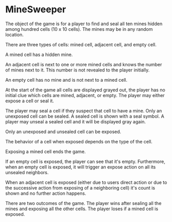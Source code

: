 # MineSweeper

The object of the game is for a player to find and seal all ten mines hidden  among hundred cells (10 x 10 cells). The mines may be in any random location.

There are three types of cells: mined cell, adjacent cell, and empty cell. 

A mined cell has a hidden mine.

An adjacent cell is next to one or more mined cells and knows the number of mines next to it. This number is not revealed to the player initially. 

An empty cell has no mine and is not next to a mined cell.

At the start of the game all cells are displayed grayed out, the player has no initial clue which cells are mined, adjacent, or empty. The player may either expose a cell or seal it.

The player may seal a cell if they suspect that cell to have a mine. Only an unexposed cell can be sealed. A sealed cell is shown with a seal symbol. A player may unseal a sealed cell and it will be displayed gray again.

Only an unexposed and unsealed cell can be exposed. 

The behavior of a cell when exposed depends on the type of the cell.

Exposing a mined cell ends the game.

If an empty cell is exposed, the player can see that it's empty. Furthermore, when an empty cell is exposed, it will trigger an expose action on all its unsealed neighbors.

When an adjacent cell is exposed (either due to users direct action or due 
to the successive action from exposing of a neighboring cell) it's count 
is shown and no further action happens.

There are two outcomes of the game. The player wins after sealing all the 
mines and exposing all the other cells. The player loses if a mined cell 
is exposed.
